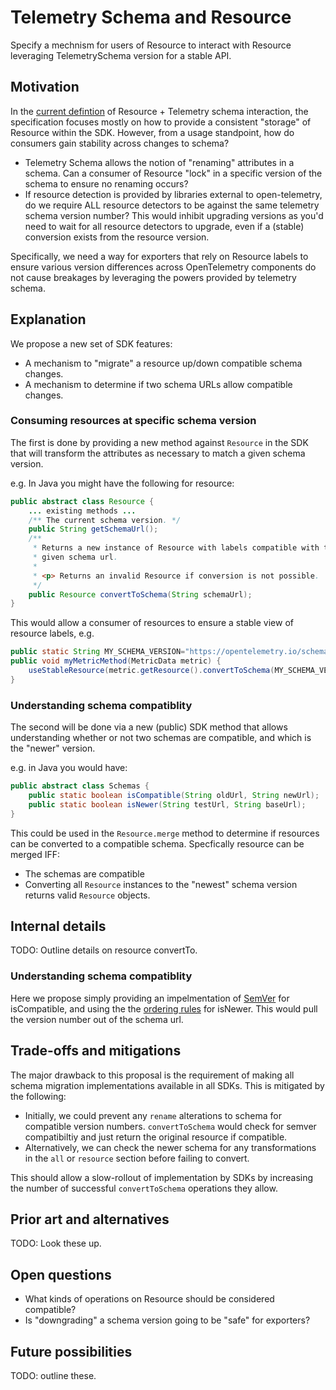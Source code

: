 # Telemetry Schema and Resource

Specify a mechnism for users of Resource to interact with Resource leveraging
TelemetrySchema version for a stable API.

## Motivation

In the [current defintion](https://github.com/open-telemetry/opentelemetry-specification/pull/1692)
of Resource + Telemetry schema interaction, the specification focuses mostly on
how to provide a consistent "storage" of Resource within the SDK. However,
from a usage standpoint, how do consumers gain stability across changes to
schema?

- Telemetry Schema allows the notion of "renaming" attributes in a schema.
  Can a consumer of Resource "lock" in a specific version of the schema to
  ensure no renaming occurs?
- If resource detection is provided by libraries external to open-telemetry, do
  we require ALL resource detectors to be against the same telemetry schema
  version number?  This would inhibit upgrading versions as you'd need to wait
  for all resource detectors to upgrade, even if a (stable) conversion exists
  from the resource version.


Specifically, we need a way for exporters that rely on Resource labels to ensure
various version differences across OpenTelemetry components do not cause
breakages by leveraging the powers provided by telemetry schema.

## Explanation

We propose a new set of SDK features:

- A mechanism to "migrate" a resource up/down compatible schema changes.
- A mechanism to determine if two schema URLs allow compatible changes.


### Consuming resources at specific schema version

The first is done by providing a new method against `Resource` in the SDK that
will transform the attributes as necessary to match a given schema version.

e.g. In Java you might have the following for resource:

```java
public abstract class Resource {
    ... existing methods ...
    /** The current schema version. */
    public String getSchemaUrl();
    /**
     * Returns a new instance of Resource with labels compatible with the
     * given schema url.
     *
     * <p> Returns an invalid Resource if conversion is not possible.
     */
    public Resource convertToSchema(String schemaUrl);
}
```

This would allow a consumer of resources to ensure a stable view of resource
labels, e.g.

```java
public static String MY_SCHEMA_VERSION="https://opentelemetry.io/schemas/1.1.0";
public void myMetricMethod(MetricData metric) {
    useStableResource(metric.getResource().convertToSchema(MY_SCHEMA_VERSION));
}
```

### Understanding schema compatiblity

The second will be done via a new (public) SDK method that allows understanding
whether or not two schemas are compatible, and which is the "newer" version.

e.g. in Java you would have:

```java
public abstract class Schemas {
    public static boolean isCompatible(String oldUrl, String newUrl);
    public static boolean isNewer(String testUrl, String baseUrl);
}
```

This could be used in the `Resource.merge` method to determine if resources
can be converted to a compatible schema.  Specfically resource can be merged
IFF:

- The schemas are compatible
- Converting all `Resource` instances to the "newest" schema version returns
  valid `Resource` objects.


## Internal details

TODO: Outline details on resource convertTo.

### Understanding schema compatiblity

Here we propose simply providing an impelmentation of
[SemVer](https://semver.org/) for isCompatible, and using the
the [ordering rules](https://semver.org/#spec-item-11) for isNewer.  This would
pull the version number out of the schema url.

## Trade-offs and mitigations

The major drawback to this proposal is the requirement of making all schema
migration implementations available in all SDKs.  This is mitigated by the
following:

- Initially, we could prevent any `rename` alterations to schema for compatible
  version numbers. `convertToSchema` would check for semver compatibiltiy and
  just return the original resource if compatible.
- Alternatively, we can check the newer schema for any transformations in the
  `all` or `resource` section before failing to convert.

This should allow a slow-rollout of implementation by SDKs by increasing the
number of successful `convertToSchema` operations they allow.

## Prior art and alternatives

TODO: Look these up.

## Open questions

- What kinds of operations on Resource should be considered compatible?
- Is "downgrading" a schema version going to be "safe" for exporters?

## Future possibilities

TODO: outline these.
